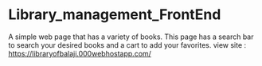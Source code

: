 # Library_management_FrontEnd
A simple web page that has a variety of books. This page has a search bar to search your desired books and a cart to add your favorites.
view site : https://libraryofbalaji.000webhostapp.com/
